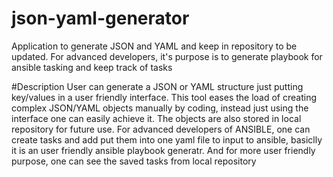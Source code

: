 # json-yaml-generator
Application to generate JSON and YAML and keep in repository to be updated. For advanced developers, it's purpose is to generate playbook for ansible tasking and keep track of tasks

#Description
User can generate a JSON or YAML structure just putting key/values in a user friendly interface. This tool eases the load of creating complex JSON/YAML objects manually by coding, instead just using the interface one can easily achieve it. The objects are also stored in local repository for future use.
For advanced developers of ANSIBLE, one can create tasks and add put them into one yaml file to input to ansible, basiclly it is an user friendly ansible playbook generatr. And for more user friendly purpose, one can see the saved tasks from local repository
